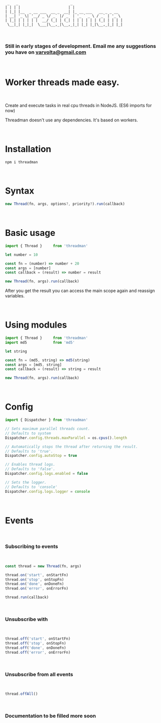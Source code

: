 ```
 _   _                        _
| | | |                      | |
| |_| |__  _ __ ___  __ _  __| |_ __ ___   __ _ _ __
| __| '_ \| '__/ _ \/ _` |/ _` | '_ ` _ \ / _` | '_ \
| |_| | | | | |  __/ (_| | (_| | | | | | | (_| | | | |
 \__|_| |_|_|  \___|\__,_|\__,_|_| |_| |_|\__,_|_| |_|
 ```

<br />

### **Still in early stages of development. Email me any suggestions you have on varvolta@gmail.com**

<br />

# **Worker threads made easy.**

<br />

Create and execute tasks in real cpu threads in NodeJS. (ES6 imports for now)

Threadman doesn't use any dependencies. It's based on workers.

<br />

# Installation
```
npm i threadman
```


<br />

# Syntax

```js
new Thread(fn, args, options?, priority?).run(callback)
```

<br />

# Basic usage

```js
import { Thread }     from 'threadman'

let number = 10

const fn = (number) => number + 20
const args = [number]
const callback = (result) => number = result

new Thread(fn, args).run(callback)
```

After you get the result you can access the main scope again and reassign variables.


<br />

# Using modules

```js
import { Thread }     from 'threadman'
import md5            from 'md5'

let string

const fn = (md5, string) => md5(string)
const args = [md5, string]
const callback = (result) => string = result

new Thread(fn, args).run(callback)
```
<br />

# Config

```js
import { Dispatcher } from 'threadman'

// Sets maximum parallel threads count.
// Defaults to system
Dispatcher.config.threads.maxParallel = os.cpus().length

// Automatically stops the thread after returning the result.
// Defaults to 'true'.
Dispatcher.config.autoStop = true

// Enables thread logs.
// Defaults to 'false'.
Dispatcher.config.logs.enabled = false

// Sets the logger.
// Defaults to 'console'
Dispatcher.config.logs.logger = console
```

<br/>

# **Events**

<br/>

### **Subscribing to events**

<br/>

```js
const thread = new Thread(fn, args)

thread.on('start', onStartFn)
thread.on('stop', onStopFn)
thread.on('done', onDoneFn)
thread.on('error', onErrorFn)

thread.run(callback)
```

<br/>

### **Unsubscribe with**

<br/>

```js
thread.off('start', onStartFn)
thread.off('stop', onStopFn)
thread.off('done', onDoneFn)
thread.off('error', onErrorFn)
```

<br/>

### **Unsubscribe from all events**

<br/>

```js
thread.offAll()
```

<br/>

### **Documentation to be filled more soon**